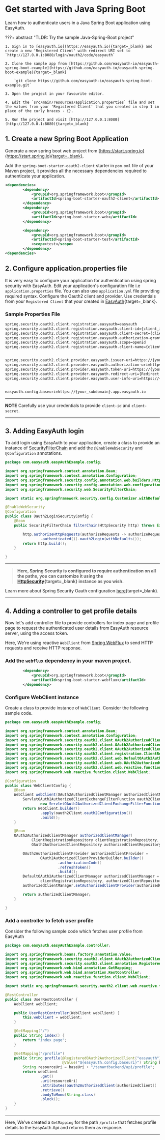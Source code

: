 # Get started with Java Spring Boot

Learn how to authenticate users in a Java Spring Boot application using EasyAuth.

???+ abstract "TLDR: Try the sample Java-Spring-Boot project"

	1. Sign in to [easyauth.io](https://easyauth.io){target=_blank} and create a new 'Registered Client' with redirect URI set to `http://127.0.0.1:8080/login/oauth2/code/easyauth`
	
    2. Clone the sample app from [https://github.com/easyauth-io/easyauth-spring-boot-example](https://github.com/easyauth-io/easyauth-spring-boot-example){target=_blank}
	
	    `git clone https://github.com/easyauth-io/easyauth-spring-boot-example.git`
	
	3. Open the project in your favourite editor.
	
	4. Edit the `src/main/resources/application.properties` file and set the values from your 'Registered Client' that you created in step 1 in place of the curly braces - {}.
	
	5. Run the project and visit [http://127.0.0.1:8080](http://127.0.0.1:8080){target=_blank}

## 1. Create a new Spring Boot Application	

Generate a new spring boot web project from [https://start.spring.io](https://start.spring.io){target=_blank}.

Add the `spring-boot-starter-oauth2-client` starter in `pom.xml` file of your Maven project, it provides all the necessary dependencies required to authenticate your application.

``` xml title="pom.xml"
<dependencies>
		<dependency>
			<groupId>org.springframework.boot</groupId>
			<artifactId>spring-boot-starter-oauth2-client</artifactId>
		</dependency>
		<dependency>
			<groupId>org.springframework.boot</groupId>
			<artifactId>spring-boot-starter-web</artifactId>
		</dependency>

		<dependency>
			<groupId>org.springframework.boot</groupId>
			<artifactId>spring-boot-starter-test</artifactId>
			<scope>test</scope>
		</dependency>
<dependencies>
```

## 2. Configure application.properties file

It is very easy to configure your application for authentication using spring security with EasyAuth. Edit your application's configuration file i.e `application.properties` file. You can also use `application.yml` file providing required syntax. Configure the Oauth2 client and provider. Use credentials from your `Registered Client` that your created in [EasyAuth](https://easyauth.io){target=_blank}.

### Sample Properties File

```bash title="src/main/resources/application.properties"
spring.security.oauth2.client.registration.easyauth=easyauth
spring.security.oauth2.client.registration.easyauth.client-id={client_id}
spring.security.oauth2.client.registration.easyauth.client-secret={client_secret}
spring.security.oauth2.client.registration.easyauth.authorization-grant-type=authorization_code
spring.security.oauth2.client.registration.easyauth.scope=openid
spring.security.oauth2.client.registration.easyauth.client-name={client_name}


spring.security.oauth2.client.provider.easyauth.issuer-uri=https://{your_subdomain}.app.easyauth.io/tenantbackend
spring.security.oauth2.client.provider.easyauth.authorization-uri=https://{your_subdomain}.app.easyauth.io/tenantbackend/oauth2/authorize
spring.security.oauth2.client.provider.easyauth.token-uri=https://{your_subdomain}.app.easyauth.io/tenantbackend/oauth2/token
spring.security.oauth2.client.provider.easyauth.redirect-uri={Redirect Uri such as http://127.0.0.1:8080/login/oauth2/code/easyauth}
spring.security.oauth2.client.provider.easyauth.user-info-uri=https://{your_subdomain}.app.easyauth.io/tenantbackend/userinfo


easyauth.config.baseuri=https://{your_subdomain}.app.easyauth.io

```

---
**NOTE** 
Carefully use your credentials to provide `client-id` and `client-secret`.
 
---

## 3. Adding EasyAuth login

To add login using EasyAuth to your application, create a class to provide an instance of [SecurityFilterChain](https://docs.spring.io/spring-security/site/docs/current/api/org/springframework/security/web/SecurityFilterChain.html) and add the `@EnableWebSecurity` and `@Configuration` annotations.

```java title="src/main/java/com/easyauth/easyAuthExample/config/Oauth2LoginSecurityConfig.java"
package com.easyauth.easyAuthExample.config;

import org.springframework.context.annotation.Bean;
import org.springframework.context.annotation.Configuration;
import org.springframework.security.config.annotation.web.builders.HttpSecurity;
import org.springframework.security.config.annotation.web.configuration.EnableWebSecurity;
import org.springframework.security.web.SecurityFilterChain;

import static org.springframework.security.config.Customizer.withDefaults;

@EnableWebSecurity
@Configuration
public class Oauth2LoginSecurityConfig {
    @Bean
    public SecurityFilterChain filterChain(HttpSecurity http) throws Exception {

        http.authorizeHttpRequests(authorizeRequests -> authorizeRequests.anyRequest()
                .authenticated()).oauth2Login(withDefaults());
        return http.build();
    }

}
```

---
> **Here, Spring Security is configured to require authentication on all the paths, you can customize it using the [HttpSecurity](https://docs.spring.io/spring-security/site/docs/current/api/org/springframework/security/config/annotation/web/builders/HttpSecurity.html){target=_blank} instance as you wish.**

Learn more about Spring Security Oauth configuration [here](https://docs.spring.io/spring-security/reference/servlet/oauth2/login/core.html){target=_blank}.

---

## 4. Adding a controller to get profile details

Now let's add controller file to provide controllers for index page and profile page to request the authenticated user details from EasyAuth resource server, using the access token.

Here, We're using reactive `WebClient` from [Spring WebFlux](https://docs.spring.io/spring-framework/docs/current/reference/html/web-reactive.html#spring-web-reactive) to send HTTP requests and receive HTTP response. 

### Add the `webflux` dependency in your maven project.

```xml title="pom.xml"
		<dependency>
			<groupId>org.springframework.boot</groupId>
			<artifactId>spring-boot-starter-webflux</artifactId>
		</dependency>
```
### Configure WebClient instance

Create a class to provide instance of `WebClient`. Consider the following sample code.

```java title="src/main/java/com/easyauth/easyAuthExample/config/WebClientConfig.java"
package com.easyauth.easyAuthExample.config;

import org.springframework.context.annotation.Bean;
import org.springframework.context.annotation.Configuration;
import org.springframework.security.oauth2.client.OAuth2AuthorizedClientManager;
import org.springframework.security.oauth2.client.OAuth2AuthorizedClientProvider;
import org.springframework.security.oauth2.client.OAuth2AuthorizedClientProviderBuilder;
import org.springframework.security.oauth2.client.registration.ClientRegistrationRepository;
import org.springframework.security.oauth2.client.web.DefaultOAuth2AuthorizedClientManager;
import org.springframework.security.oauth2.client.web.OAuth2AuthorizedClientRepository;
import org.springframework.security.oauth2.client.web.reactive.function.client.ServletOAuth2AuthorizedClientExchangeFilterFunction;
import org.springframework.web.reactive.function.client.WebClient;

@Configuration
public class WebClientConfig {
    @Bean
    WebClient webClient(OAuth2AuthorizedClientManager authorizedClientManager) {
        ServletOAuth2AuthorizedClientExchangeFilterFunction oauth2Client =
                new ServletOAuth2AuthorizedClientExchangeFilterFunction(authorizedClientManager);
        return WebClient.builder()
                .apply(oauth2Client.oauth2Configuration())
                .build();
    }

    @Bean
    OAuth2AuthorizedClientManager authorizedClientManager(
            ClientRegistrationRepository clientRegistrationRepository,
            OAuth2AuthorizedClientRepository authorizedClientRepository) {

        OAuth2AuthorizedClientProvider authorizedClientProvider =
                OAuth2AuthorizedClientProviderBuilder.builder()
                        .authorizationCode()
                        .refreshToken()
                        .build();
        DefaultOAuth2AuthorizedClientManager authorizedClientManager = new DefaultOAuth2AuthorizedClientManager(
                clientRegistrationRepository, authorizedClientRepository);
        authorizedClientManager.setAuthorizedClientProvider(authorizedClientProvider);

        return authorizedClientManager;
    }

}
```

### Add a controller to fetch user profile 
 
Consider the following sample code which fetches user profile from EasyAuth


```java title="src/main/java/com/easyauth/easyAuthExample/controller/UserRestController.java"
package com.easyauth.easyAuthExample.controller;

import org.springframework.beans.factory.annotation.Value;
import org.springframework.security.oauth2.client.OAuth2AuthorizedClient;
import org.springframework.security.oauth2.client.annotation.RegisteredOAuth2AuthorizedClient;
import org.springframework.web.bind.annotation.GetMapping;
import org.springframework.web.bind.annotation.RestController;
import org.springframework.web.reactive.function.client.WebClient;

import static org.springframework.security.oauth2.client.web.reactive.function.client.ServerOAuth2AuthorizedClientExchangeFilterFunction.oauth2AuthorizedClient;

@RestController
public class UserRestController {
    WebClient webClient;

    public UserRestController(WebClient webClient) {
        this.webClient = webClient;
    }

    @GetMapping("/")
    public String index() {
        return "index page";
    }

    @GetMapping("/profile")
    public String profile(@RegisteredOAuth2AuthorizedClient("easyauth") OAuth2AuthorizedClient authorizedClient,
                          @Value("${easyauth.config.baseuri}") String baseUri) {
        String resourceUri = baseUri + "/tenantbackend/api/profile";
        return webClient
                .get()
                .uri(resourceUri)
                .attributes(oauth2AuthorizedClient(authorizedClient))
                .retrieve()
                .bodyToMono(String.class)
                .block();
    }
}
```

---
Here, We've created a `GetMapping` for the path `/profile` that fetches profile details to the EasyAuth Api and returns them as response.

---